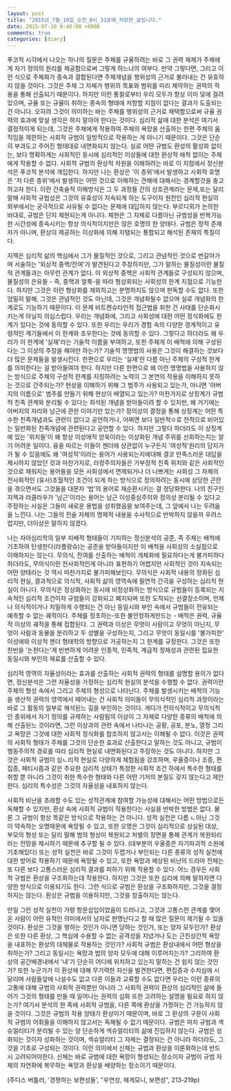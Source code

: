 ```yaml
---
layout: post
title: "2015년_7월_10일_오전_0시_31분에_저장한_글입니다."
date: 2015-07-10 0:40:00 +0900
comments: true 
categories: [diary] 
---
```

푸코적 시각에서 나오는 하나의 질문은 주체를 규율하려는 바로 그 권력 체제가 주체에게 자기 정의의 원리를 제공함으로써 그렇게 하느냐의 여부다. 만약 그렇다면, 그리고 이런 식으로 주체화가 종속과 결합된다면 주체개념을 행위성의 근거로 불러내는 건 유효하지 않을 것이다. 그것은 주체 그 자체가 행위의 목표와 범위를 미리 제약하는 권력의 작용을 통해 산출되기 때문이다. 하지만 이런 통찰로부터 우리 모두가 항상 이미 덫에 걸려 있으며, 규율 또는 규율이 취하는 종속의 형태에 저항할 지점이 없다는 결과가 도출되는 건 아니다. 오히려 그것이 의미하는 바는 주체를 행위성의 근거로 채택함으로써 규율 권력의 효과에 맞설 생각은 하지 말아야 한다는 것이다. 심리적 삶에 대한 분석은 여기서 결정적이게 되는데, 그것은 주체에게 작용하여 주체의 욕망을 산출하는 한편 주체의 움직임을 제한하는 사회적 규범이 일방적으로 작용하는 게 아니기 때문이다. 그것은 단순히 부과도고 주어진 형태대로 내면화되지 않는다. 실로 어떤 규범도 환성의 활성화 없이는, 보다 명확하게는 사회적인 동시에 심리적인 이상들에 대한 환상적 애착 없이는 주체에게 작용할 수 없다. 사회적 규범의 환상적 차원을 이해하려는 바로 이 지점에서 정신분석은 푸코적 분석에 개입한다. 하지만 나는 환상은 '이 층위'에서 발생하고 사회적 호명은 '저 다른 층위'에서 발생하는 어떤 것으로 이해하는 견해에 대해서는 경계할것을 충고하고자 한다. 이런 건축술적 이해방식은 그 두 과정들 간의 상호관계라는 문제,또는 달리 말해 사회적 규범성은 그것의 유효성이 지속되게 하는 도구이자 원천인 심리적 현실의 외부에서는 궁극적으로 사유될 수 없다는 문제에 대답하지 않는다. 부르디외가 논의한 바대로, 규범은 단지 체현되는게 아니다. 체현은 그 자체로 다름아닌 규범성을 반복가능한 시간성에 종속시키는 항상 의식적이지만은 않은 호명의 한 양태다. 규범은 정적 존재자가 아니며, 환상이 제공하는 이상화에 의해 지탱되는 통합되고 해석된 존재의 특질이다.

지젝은 심리적 삶의 핵심에서 그가 물질적인 것으로, 그리고 관념적인 것으로 번갈아가며 서술하는 '외상적 중핵/잔여'가 발견된다고 주장하지만, 그가 말하는 물질성이란 물질적 관계들과는 아무런 관계가 없다. 이 외상적 중핵은 사회적 관계들로 구성되지 않으며, 물질성의 은유들 - 즉, 중핵과 얼룩-을 따라 형상회되는 사회성의 한계 지점으로 기능한다. 하지만 그것은 이런 형상화를 제외하고는 분명하지도 않으며 판독할 수도 없다. 또한 엄밀히 말해, 그것은 관념적인 것도 아닌데, 그것은 개념화될수 없으며 실로 개념화의 한계로도 기능하기 때문이다. 이 문제 비트켄슈타인적 접근법을 취한 건 사태를 단순화시키는게 아닐지 의심스럽다. 우리는 개념화에, 그리고 사회성에 대한 어떤 정식화에도 한계가 있다는 것에 동의할 수 있다. 또한 우리는 우리가 경험 속의 다양한 경계적이고 유령적인 계기들에서 이 한계와 조우한다는 것에 동의할 수 있다. 그렇다고 하더라도 왜 우리가 이 한계에 '실재'라는 기술적 이름을 부여하고, 또한 주체게 이 배척에 의해 구성된다는 그 이상의 주장을 해야만 하는가? 기술적 명명법의 사용은 그것이 해결하는 것보다 더 많은 문제들을 발생시킨다. 한편으로 우리는 '실재'란 다름 아닌 주체의 구성적 한계를 의미한다는 걸 받아들여야 한다. 하지만 다른 한편으로 왜 이런 명명법을 사용하지 않는 방식으로 주체의 구성적 한계를 지칭하려는 노력이 그 본연의 작용을 이해하지 못하는 것으로 간주되는가? 현상을 이해하기 위해 그 범주가 사용되고 있는가, 아니면 '아버지의 이름으로' 범주를 만들기 위해 현상이 배열되고 있는가? 마찬가지로 상징계가 규범적 친족 관계와 분리될 수 있다는 희석된 개념을 받아들이려 할 수 있지만, 왜 거기에는 아버지의 자리와 남근에 관한 이야기만 있는가? 정의상의 결정을 통해 상징계는 어떤 특수한 친족개념과도 관련이 없다고 공언하거나, 어쩌면 보다 일반적ㅇ로 전적으로 비어있는 일반화된 친족개념에 관련된다고 공언할 수 있다. 하지만 그렇다 하더라도 이 상징계에 있는 '위치들'이 왜 항상 이성애적 양욱이라는 이상화된 개념 주위를 선회하는지는 알기 어려운 일이다. 융을 따르는 이들이 젠더에 상관없이 누구든지 '여성적'원리의 담지가가 될 수 있음에도 왜 '여성적'이라는 용어가 사용되는지에대해 결코 만족스러운 대답을 제시하지 않았던 것과 마찬가지로, 라캉주의자들은 가부장적 친족 위치와 같은 사회적인 것으로 채워지는 용어들을 모든 사회성에서 면제되거나 더 나쁘게는 사회성 그 자체의 전사회적인 (유사)초월적인 조건이 되게 하는 방식으로 정의하려는 동시에 상당한 곤란을 겪으면서도 그것들을 대문자 '법'의 용어로 재순환시키는 걸 정당화한다. 나의 친구인 지젝과 라클라우가 '남근'이라는 용어는 남근 이성중심주의와 정의상 분리될 수 있다고 주장하는 사실은 그들이 새로운 용법을 성취했음을 보여주는데, 그 앞에서 나는 두려움을 느낀다. 나는 그들의 진술 자체의 명제적 내용을 수사적으로 반박하지 않을까 우려스럽지만, 더이상은 말하지 않겠다.

나는 자아심리학의 일부 지배적 형태들이 기피하는 정신분석의 공준, 즉 주체는 배척에 기초하여 탄생한다(라플랑슈)는 공준을 받아들이지만 이 배척을 사회성의 소실점으로 이해하지는 않는다. 무의식, 잔여를 산출하는 배척이 개체화에 필요하다는게 불가피하다 하더라도, 무의식이란 전사회적인게 아니라 표현하기 어렵지만 사회적인 것이 지속되는 어떤 양태라는 것 역시 마찬가지로 불가피해보인다. 무의식은 사회적 내용의 정화된 심리적 현실, 결과적으로 의식적, 사회적 삶의 영역속에 필연적 간극을 구성하는 심리적 현실이 아니다. 무의식은 정상화하는 동시에 비정상화하는 방식으로 규범들이 등록되는 지속적인 심리적 조건이자 규범들이 강화되고 폐지되며 또한 도착되는 선결장소이며, 언제나 의식적이거나 치밀하게 수행되는 건 아닌 동일시와 부인 속에서 규범들이 전유되는 예측할 수 없는 궤적이다. 주체를 정초하는-또한 불안정하게만드는 - 배척은 권력, 규율적 이상의 궤적을 통해 접합된다. 그 권력과 이상은 무엇이 사람이고 무엇이 아닌지, 무엇이 사람과 동물을 분리하고 두 성별을 구성하는지, 그리고 무엇이 동일시를 '불가피한' 이성애와 이상적 젠더 형태학의 방향으로 가공하는지 그 한계를 규정한다. 그것은 또한 찬반을 '논한다는'게 빈번하게 어려운 인종적, 민족적, 계급적 정체성과 관련된 집요한 동일시와 부인의 재료를 산출할 수 있다.

심리적 영역의 자율성이라는 효과를 산출하는 사회적 권력의 형태를 설명할 용의가 없다면, 정신분석은 그런 자율성을 가정하는 심리적 현실의 분석을 수행할 수 없다. 권력이란 주체의 형성 속에서 그리고 주체의 형성으로 나타난다. 주체를 발생시키는 배척의 기능을 생산적 권력의 영역에서 떼어내는 건 사회적 의미들이 무의식적인 심리적 과정이라는 바로 그 활동의 일부로 해석된느 길을 부인하는 것이다. 게다가 전의식적이고 무의식적인 층위에서 자기 정의를 규제하는 사람됨의 이상이 그 자체로 다양한 종류의 배척에 의해 산출된느 것이라면, 그런 이상과의 관련 속에서 나타나는 공황, 공포, 분노, 열정 그리고 욕망은 그것에 대한 사회적 정식화를 참조하지 않고서는 이해될 수 없다. 이것은 권력의 사회적 형태가 주체를 그것의 단순한 효과로 산출한다고 말하는 것도 아니고, 규범이 행동주의적 경로를 따라 심리적 현실로 내면화된다고 주장하는 것도 아니다. 하지만 그것은 사회적 규범이 심ㄴ리적 현실로 다양하게 체험됨을 강조하며, 우울증이나 조증, 편집증, 페티시즘과 같은 주요한 심리적 상태가 특정한 사회적 조건 하에서 특수한 형태를 취할 뿐 아니라 그것이 취한 특수한 형태와 다른 어떤 기저의 본질도 갖지 않는다고 제안한다. 심리의 특수성은 그것의 자율성을 내포하지 않는다.

사회적 비난을 초래할 수도 있는 성적관계에 참여할 가능성에 대해서는 어떤 방법으로든 독해할 수 있지만, 환상 속에 사회적 규범이 작용한다는 사실을 반박한 방법은 없다. 물론 그 규범이 항상 똑같은 방식으로 작용하는 건 아니다. 성적 실천은 다름 ㄴ아닌 그것이 약속하는 오명때문에 욕망될 수 있고, 또한 오명은 그것이 심리적으로 상실된 대상, 부모의 형성 또는 달리 말해 범의 형상이 복원되고 처벌의 장면을 통해 관계가 복원되리라는 전망을 제시하기 때문에 추구할 될 수 있다. (대부분의 우울증은 자기파괴적 소원에 기초해있다) 또는 성적 실천은 바로 그것이 두렵거나 부인되는 다른 종류의 성적 실천에 대한 방어로 작용하기 때문에 욕망될 수 있고, 또한 욕망과 예상된 비난의 드라마 전체는 또 다른 보다 고통스러운 심리적 결과를 피하기 위해 작용할 수 있다. 어느 경우든 사회적 규범은 환상을 구조화하는데 작용한다. 하지만 그것은 또한 심리에 의해 말하자면 다양한 방식으로 이용되기도 한다. 그런 식으로 규범은 환상을 구조화하지만, 그것을 결정하지는 않는다. 환상은 규범을 이용하지만, 그것을 창출하지는 않는다.

만일 그런 성적 실천이 가령 항문삽입이었음이 드러나고, 그것과 고통스런 관계를 맺어온 사람이 어떤 유적인 의미에서의 남자로 판명난다고 할 때 많은 질문이 제기될 수 있을 것이다. 환상은 그것을 행하는 것인가 아니면 당하는 것인가, 또는 양자 모두인가? 환상은 또한 다른 환상, 그 핵심에 수용할 수 없는 공격성을 지녔거나 도는 근친상간적 욕망을 내포하는 환상의 대체물로 작용하는 것인가? 사회적 규범은 환상내에서 어떤 형상을 취하는가? 그리고 동일시는 욕망과 법의 양자 모두에 대해 이루어지는가? 그리하여 환상의 공간배경내에서 '내'가 단순히 어디에 위치하고 있는지 말하는 건 쉽지 않는 것인가? 또한 누군가가 이 환상에 대해 무기력한 자신을 발견한다면, 편집증과 수치심에 시달리며 사람들앞에 나설수도 없고 다른 이들과 교류할 수도 없다면 우리는 이런 종류의 고통에 대해 규범의 사회적 권력뿐만 아니라 그 사회적 권력이 환상의 심리적인 삶에 들어가 그것의 형태를 만들 때 일어나는 권력의 심화 또한 고려하는 설명을 필요로 하지 않는가? 여기서 분석의 한 족에 사회적 규범을, 다른 쪽에 환상을 가정하는 건 가능하지 않을 것이다. 그것은 규범의 작용 양태가 환상이기 때문이며, 바로 그 환상의 구문이 사회적 규범의 어휘들을 이해하지 않고서는 독해될 수 없기 때문이다. 규범은 마치 규범과 섹슈얼리티가 분리될 수 있는 양 단순하게 섹슈얼리티의 삶에 진입하지 않는다. 규범은 성화되는 것이자 성화하는 것이며, 섹슈얼리티 그 자체는 결정되는 건 아니라 하더라도, 그것을 기초로 구성되는 것이다. 이런 의미에서 신체는 규범과 환상을 이론화하는데 반드시 고려되어야한다. 신체는 바로 규범에 대한 욕망이 형성되는 장소이자 규범이 규범 자체의 자연화에 복무하는 욕망과 환상을 배양하는 장소이기 때문이다.

(주디스 버틀러, '경쟁하는 보편성들', "우연성, 헤게모니, 보편성", 213-219p)

